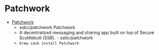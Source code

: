 # Patchwork
- [Patchwork](https://github.com/ssbc/patchwork)
  -  ssbc/patchwork Patchwork
  - A decentralized messaging and sharing app built on top of Secure Scuttlebutt (SSB). - ssbc/patchwork
  - `brew cask install Patchwork`
